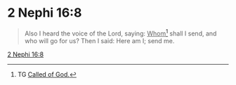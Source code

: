 # 2 Nephi 16:8

> Also I heard the voice of the Lord, saying: <u>Whom</u>[^a] shall I send, and who will go for us? Then I said: Here am I; send me.

[2 Nephi 16:8](https://www.churchofjesuschrist.org/study/scriptures/bofm/2-ne/16?lang=eng&id=p8#p8)


[^a]: TG [Called of God.](https://www.churchofjesuschrist.org/study/scriptures/tg/called-of-god?lang=eng)
